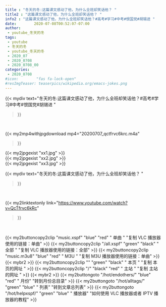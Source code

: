 ```yaml
---
title : "冬天的冬:这篇课文感动了他，为什么全班却笑话他？ "
title2 : "这篇课文感动了他，为什么全班却笑话他？ "
info2 : "这篇课文感动了他，为什么全班却笑话他？#高考#学习#中考#恨国党#胡锡进 "
date:        2020-07-08T00:52:07-07:00
author:
 - youtube_冬天的冬
tags:
 - youtube
 - 冬天的冬
 - youtube_冬天的冬
 - 2020_07
 - 2020_0708
 - 2020_0708_00
categories:
 - 2020_0708
#icon:        "fas fa-lock-open"
#resImgTeaser: teaserpics/wikipedia.org/emacs-jokes.png
---
```


{{< mydiv text="冬天的冬:这篇课文感动了他，为什么全班却笑话他？#高考#学习#中考#恨国党#胡锡进 "
>}}
<br>


{{< my2mp4withjpgdownload mp4="20200707_qctfrvc6krc.m4a"
>}}

{{< my2jpgexist "xx1.jpg" >}}<br>
{{< my2jpgexist "xx2.jpg" >}}<br>
{{< my2jpgexist "xx3.jpg" >}}<br>



{{< mydiv text="冬天的冬:这篇课文感动了他，为什么全班却笑话他？ "
>}}
<br>

{{< my2linktextonly link="https://www.youtube.com/watch?v=QcTfrvc6kRc"
>}}


<br>

{{< my2buttoncopy2clip "music.xspf"        "blue"   "red"    " 单曲 "  "复制 VLC 播放器使用的链接：单曲" >}} {{< my2buttoncopy2clip "/all.xspf"         "green"  "black"  " 全部 "  "复制 VLC 播放器使用的链接：全部" >}} {{< my2buttoncopy2clip "music.m3u8"        "blue"   "red"    " M3U  "    "复制 M3U 播放器使用的链接：单曲" >}} {{< mybr2 >}} {{< my2buttoncopy2clip ""                  "green"  "black"  " 本页 "    "复制 本页的网址 " >}} {{< my2buttoncopy2clip "/"                 "black"  "red"    " 主站 "    "复制 主站的网址 " >}} {{< mybr2 >}} {{< my2buttongoto      "/hot/endothers/"   "blue"   "red"    " 月份"   "转到月份总目录" >}} {{< my2buttongoto      "/hot/alltags/"     "green"  "blue"   " 列表"   "转到文章总列表" >}} {{< my2buttongoto      "/hot/helpxspf/"    "green"  "blue"   " 播放器" "如何使用 VLC 播放器或者 IPTV 播放器的教程" >}} 
